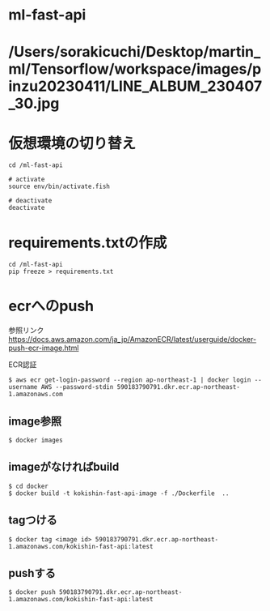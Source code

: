 # ml-fast-api


# /Users/sorakicuchi/Desktop/martin_ml/Tensorflow/workspace/images/pinzu20230411/LINE_ALBUM_230407_30.jpg


# 仮想環境の切り替え
```
cd /ml-fast-api

# activate
source env/bin/activate.fish

# deactivate
deactivate
```

# requirements.txtの作成
```
cd /ml-fast-api
pip freeze > requirements.txt
```

# ecrへのpush
参照リンク https://docs.aws.amazon.com/ja_jp/AmazonECR/latest/userguide/docker-push-ecr-image.html

ECR認証
```shell
$ aws ecr get-login-password --region ap-northeast-1 | docker login --username AWS --password-stdin 590183790791.dkr.ecr.ap-northeast-1.amazonaws.com
```

## image参照
```shell
$ docker images
```

## imageがなければbuild
```shell
$ cd docker
$ docker build -t kokishin-fast-api-image -f ./Dockerfile  ..
```

## tagつける
```shell
$ docker tag <image id> 590183790791.dkr.ecr.ap-northeast-1.amazonaws.com/kokishin-fast-api:latest
```

## pushする
```shell
$ docker push 590183790791.dkr.ecr.ap-northeast-1.amazonaws.com/kokishin-fast-api:latest
```